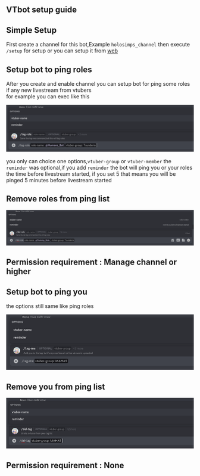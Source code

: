 ## VTbot setup guide 

## Simple Setup
First create a channel for this bot,Example `holosimps_channel`
then execute `/setup` for setup or you can setup it from [web](https://web-admin.humanz.moe/Login)

## Setup bot to ping roles
After you create and enable channel you can setup bot for ping some roles if any new livestream from vtubers  
for example you can exec like this   

![tag-roles](Img/Guide/1-slash.png)

you only can choice one options,`vtuber-group` or `vtuber-member` the `reminder` was optional,if you add `reminder` the bot will ping you or your roles the time before livestream started, if you set 5 that means you will be pinged 5 minutes before livestream started 

## Remove roles from ping list

![del-roles](Img/Guide/2-slash.png)

Permission requirement : **Manage channel or higher**
-----------------------------------------------------------------------------------------------------


## Setup bot to ping you
the options still same like ping roles

![tag-me](Img/Guide/3-slash.png)

## Remove you from ping list

![del-roles](Img/Guide/4-slash.png)

Permission requirement : None
-----------------------------------------------------------------------------------------------------